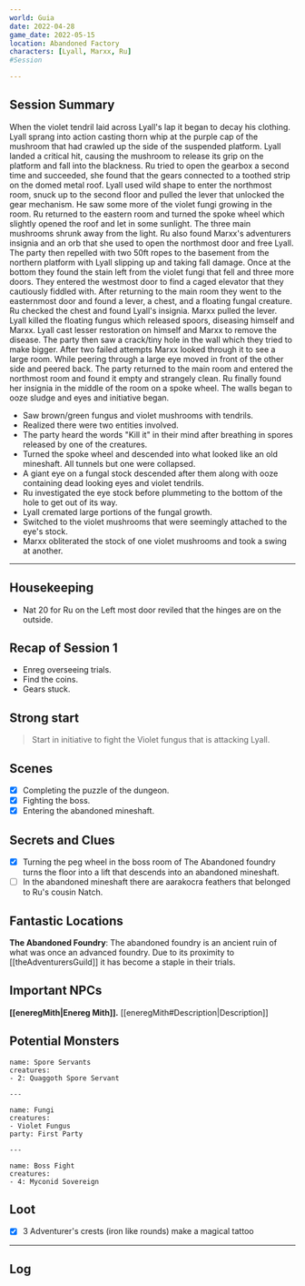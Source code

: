 ```yaml
--- 
world: Guia 
date: 2022-04-28 
game_date: 2022-05-15
location: Abandoned Factory
characters: [Lyall, Marxx, Ru] 
#Session

--- 
```


## Session Summary 

When the violet tendril laid across Lyall's lap it began to decay his clothing. Lyall sprang into action casting thorn whip at the purple cap of the mushroom that had crawled up the side of the suspended platform. Lyall landed a critical hit, causing the mushroom to release its grip on the platform and fall into the blackness. Ru tried to open the gearbox a second time and succeeded, she found that the gears connected to a toothed strip on the domed metal roof. Lyall used wild shape to enter the northmost room, snuck up to the second floor and pulled the lever that unlocked the gear mechanism. He saw some more of the violet fungi growing in the room. Ru returned to the eastern room and turned the spoke wheel which slightly opened the roof and let in some sunlight. The three main mushrooms shrunk away from the light. Ru also found Marxx's adventurers insignia and an orb that she used to open the northmost door and free Lyall. The party then repelled with two 50ft ropes to the basement from the northern platform with Lyall slipping up and taking fall damage. Once at the bottom they found the stain left from the violet fungi that fell and three more doors. They entered the westmost door to find a caged elevator that they cautiously fiddled with. After returning to the main room they went to the easternmost door and found a lever, a chest, and a floating fungal creature. Ru checked the chest and found Lyall's insignia. Marxx pulled the lever. Lyall killed the floating fungus which released spoors, diseasing himself and Marxx. Lyall cast lesser restoration on himself and Marxx to remove the disease. The party then saw a crack/tiny hole in the wall which they tried to make bigger. After two failed attempts Marxx looked through it to see a large room. While peering through a large eye moved in front of the other side and peered back. The party returned to the main room and entered the northmost room and found it empty and strangely clean. Ru finally found her insignia in the middle of the room on a spoke wheel. The walls began to ooze sludge and eyes and initiative began. 
- Saw brown/green fungus and violet mushrooms with tendrils.
- Realized there were two entities involved.
- The party heard the words "Kill it" in their mind after breathing in spores released by one of the creatures.
- Turned the spoke wheel and descended into what looked like an old mineshaft. All tunnels but one were collapsed.
- A giant eye on a fungal stock descended after them along with ooze containing dead looking eyes and violet tendrils. 
- Ru investigated the eye stock before plummeting to the bottom of the hole to get out of its way.
- Lyall cremated large portions of the fungal growth.
- Switched to the violet mushrooms that were seemingly attached to the eye's stock.
- Marxx obliterated the stock of one violet mushrooms and took a swing at another.

--- 
## Housekeeping 
- Nat 20 for Ru on the Left most door reviled that the hinges are on the outside.
## Recap of Session 1

- Enreg overseeing trials.
- Find the coins.
- Gears stuck.

## Strong start 
> Start in initiative to fight the Violet fungus that is attacking Lyall. 

## Scenes 
- [x] Completing the puzzle of the dungeon.
- [x] Fighting the boss.
- [x] Entering the abandoned mineshaft.

## Secrets and Clues 
- [x] Turning the peg wheel in the boss room of The Abandoned foundry turns the floor into a lift that descends into an abandoned mineshaft.
- [ ] In the abandoned mineshaft there are aarakocra feathers that belonged to Ru's cousin Natch.

## Fantastic Locations
**The Abandoned Foundry**: The abandoned foundry is an ancient ruin of what was once an advanced foundry. Due to its proximity to [[theAdventurersGuild]] it has become a staple in their trials.

## Important NPCs
**[[eneregMith|Enereg Mith]].** [[eneregMith#Description|Description]]

## Potential Monsters
```encounter-table
name: Spore Servants
creatures:
- 2: Quaggoth Spore Servant

---

name: Fungi
creatures: 
- Violet Fungus
party: First Party

---

name: Boss Fight
creatures:
- 4: Myconid Sovereign

```



## Loot 
- [x] 3 Adventurer's crests (iron like rounds) make a magical tattoo

--- 

## Log